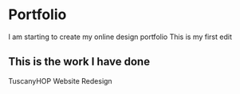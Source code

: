 # Portfolio
I am starting to create my online design portfolio
This is my first edit

## This is the work I have done

TuscanyHOP Website Redesign
